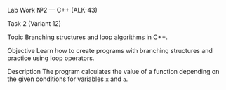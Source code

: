 Lab Work №2 — C++ (ALK-43)

Task 2 (Variant 12)

Topic
Branching structures and loop algorithms in C++.

Objective
Learn how to create programs with branching structures and practice using loop operators.

Description
The program calculates the value of a function depending on the given conditions for variables `x` and `a`.
